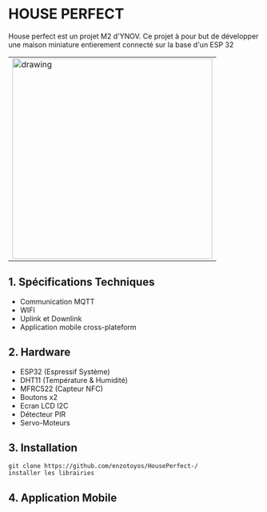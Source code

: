 # HOUSE PERFECT

House perfect est un projet M2 d'YNOV. Ce projet à pour but de développer une maison miniature entierement connecté sur la base d'un ESP 32

<table>
<tr>
  <td><img src="https://user-images.githubusercontent.com/58291299/207833504-9ff6b57c-81d0-43d8-95e3-524da0a09435.jpg" alt="drawing" width="400"/></td>
</tr>
</table>

## 1. Spécifications Techniques
- Communication MQTT
- WIFI
- Uplink et Downlink 
- Application mobile cross-plateform

## 2. Hardware

- ESP32 (Espressif Système)
- DHT11 (Température & Humidité)
- MFRC522 (Capteur NFC)
- Boutons x2
- Ecran LCD I2C 
- Détecteur PIR
- Servo-Moteurs 

## 3. Installation

```
git clone https://github.com/enzotoyos/HousePerfect-/
installer les librairies 
```

## 4. Application Mobile


